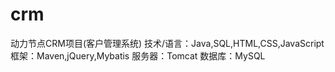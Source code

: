 # crm
动力节点CRM项目(客户管理系统)
技术/语言：Java,SQL,HTML,CSS,JavaScript
框架：Maven,jQuery,Mybatis
服务器：Tomcat
数据库：MySQL

